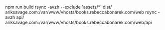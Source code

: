 npm run build
rsync -avzh --exclude 'assets/*' dist/ ariksavage.com:/var/www/vhosts/books.rebeccabonarek.com/web
rsync -avzh api/ ariksavage.com:/var/www/vhosts/books.rebeccabonarek.com/web/api
